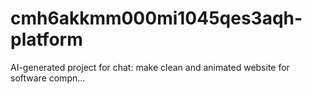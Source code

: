 # cmh6akkmm000mi1045qes3aqh-platform
AI-generated project for chat: make clean and animated website for software compn...
